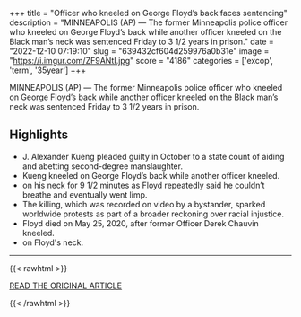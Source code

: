 +++
title = "Officer who kneeled on George Floyd’s back faces sentencing"
description = "MINNEAPOLIS (AP) — The former Minneapolis police officer who kneeled on George Floyd’s back while another officer kneeled on the Black man’s neck was sentenced Friday to 3 1/2 years in prison."
date = "2022-12-10 07:19:10"
slug = "639432cf604d259976a0b31e"
image = "https://i.imgur.com/ZF9ANtI.jpg"
score = "4186"
categories = ['excop', 'term', '35year']
+++

MINNEAPOLIS (AP) — The former Minneapolis police officer who kneeled on George Floyd’s back while another officer kneeled on the Black man’s neck was sentenced Friday to 3 1/2 years in prison.

## Highlights

- J. Alexander Kueng pleaded guilty in October to a state count of aiding and abetting second-degree manslaughter.
- Kueng kneeled on George Floyd’s back while another officer kneeled.
- on his neck for 9 1/2 minutes as Floyd repeatedly said he couldn’t breathe and eventually went limp.
- The killing, which was recorded on video by a bystander, sparked worldwide protests as part of a broader reckoning over racial injustice.
- Floyd died on May 25, 2020, after former Officer Derek Chauvin kneeled.
- on Floyd's neck.

---

{{< rawhtml >}}
  <p class="article-category">
    <a target="_blank" href="https://apnews.com/article/death-of-george-floyd-prisons-minneapolis-9d885143dd955f787cd2981d9557bc60">READ THE ORIGINAL ARTICLE</a>
  </p>
{{< /rawhtml >}}
